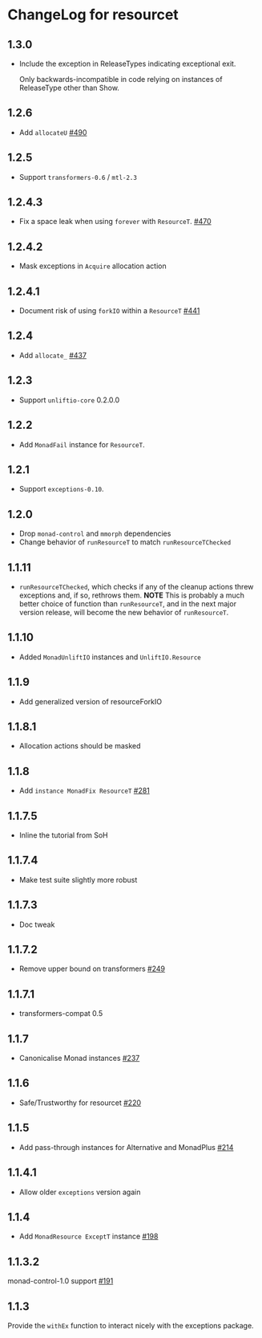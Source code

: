 # ChangeLog for resourcet

## 1.3.0

* Include the exception in ReleaseTypes indicating exceptional exit.

  Only backwards-incompatible in code relying on instances of ReleaseType
  other than Show.

## 1.2.6

* Add `allocateU` [#490](https://github.com/snoyberg/conduit/pull/490)

## 1.2.5

* Support `transformers-0.6` / `mtl-2.3`

## 1.2.4.3

* Fix a space leak when using `forever` with `ResourceT`. [#470](https://github.com/snoyberg/conduit/pull/470)

## 1.2.4.2

* Mask exceptions in `Acquire` allocation action

## 1.2.4.1

* Document risk of using `forkIO` within a `ResourceT` [#441](https://github.com/snoyberg/conduit/pull/441)

## 1.2.4

* Add `allocate_` [#437](https://github.com/snoyberg/conduit/pull/437)

## 1.2.3

* Support `unliftio-core` 0.2.0.0

## 1.2.2

* Add `MonadFail` instance for `ResourceT`.

## 1.2.1

* Support `exceptions-0.10`.

## 1.2.0

* Drop `monad-control` and `mmorph` dependencies
* Change behavior of `runResourceT` to match `runResourceTChecked`

## 1.1.11

* `runResourceTChecked`, which checks if any of the cleanup actions
  threw exceptions and, if so, rethrows them. __NOTE__ This is
  probably a much better choice of function than `runResourceT`, and
  in the next major version release, will become the new behavior of
  `runResourceT`.

## 1.1.10

* Added `MonadUnliftIO` instances and `UnliftIO.Resource`

## 1.1.9

* Add generalized version of resourceForkIO

## 1.1.8.1

* Allocation actions should be masked

## 1.1.8

* Add `instance MonadFix ResourceT`
  [#281](https://github.com/snoyberg/conduit/pull/281)

## 1.1.7.5

* Inline the tutorial from SoH

## 1.1.7.4

* Make test suite slightly more robust

## 1.1.7.3

* Doc tweak

## 1.1.7.2

* Remove upper bound on transformers [#249](https://github.com/snoyberg/conduit/issues/249)

## 1.1.7.1

* transformers-compat 0.5

## 1.1.7

* Canonicalise Monad instances [#237](https://github.com/snoyberg/conduit/pull/237)

## 1.1.6

* Safe/Trustworthy for resourcet [#220](https://github.com/snoyberg/conduit/pull/220)

## 1.1.5

*  Add pass-through instances for Alternative and MonadPlus [#214](https://github.com/snoyberg/conduit/pull/214)

## 1.1.4.1

* Allow older `exceptions` version again

## 1.1.4

* Add `MonadResource ExceptT` instance [#198](https://github.com/snoyberg/conduit/pull/198)

## 1.1.3.2

monad-control-1.0 support [#191](https://github.com/snoyberg/conduit/pull/191)

## 1.1.3

Provide the `withEx` function to interact nicely with the exceptions package.
